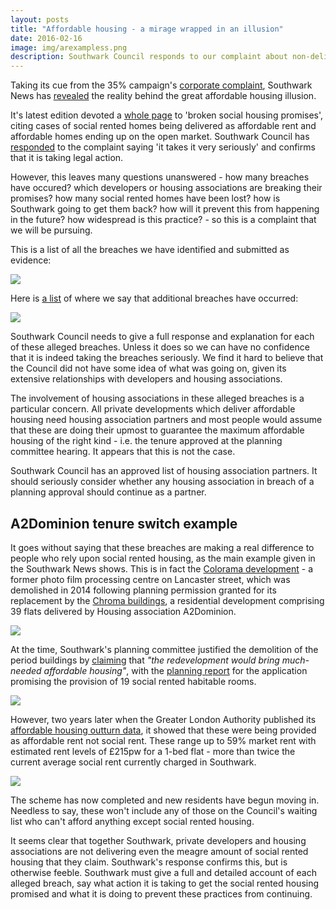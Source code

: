 ```yaml
---
layout: posts
title: "Affordable housing - a mirage wrapped in an illusion"
date: 2016-02-16
image: img/arexampless.png
description: Southwark Council responds to our complaint about non-delivery of affordable housing by claming that there's nothing to see here - move on!
---
```


Taking its cue from the 35% campaign's [corporate complaint](https://crappistmartin.github.io/images/Corporate_Complaint_15_Dec_2015Final.pdf), Southwark News has [revealed](https://www.southwarknews.co.uk/news/southwark-council-takes-legal-advice-over-social-housing-promises/) the reality behind the great affordable housing illusion.

It's latest edition devoted a [whole page](https://crappistmartin.github.io/images/SN_affordablerent.pdf) to 'broken social housing promises', citing cases of social rented homes being delivered as affordable rent and affordable homes ending up on the open market. Southwark Council has [responded](https://crappistmartin.github.io/images/AHcomplaint_response.pdf) to the complaint saying 'it takes it very seriously' and confirms that it is taking legal action. 

However, this leaves many questions unanswered - how many breaches have occured? which developers or housing associations are breaking their promises? how many social rented homes have been lost? how is Southwark going to get them back? how will it prevent this from happening in the future? how widespread is this practice? - so this is a complaint that we will be pursuing. 

This is a list of all the breaches we have identified and submitted as evidence:

![](https://crappistmartin.github.io/images/breachlist1.png)

Here is [a list](https://crappistmartin.github.io/images/section106_tenure_breaches.pdf) of where we say that additional breaches have occurred:

![](https://crappistmartin.github.io/images/breachlist2.png)

Southwark Council needs to give a full response and explanation for each of these alleged breaches. Unless it does so we can have no confidence that it is indeed taking the breaches seriously. We find it hard to believe that the Council did not have some idea of what was going on, given its extensive relationships with developers and housing associations. 

The involvement of housing associations in these alleged breaches is a particular concern. All private developments which deliver affordable housing need housing association partners and most people would assume that these are doing their upmost to guarantee the maximum affordable housing of the right kind - i.e. the tenure approved at the planning committee hearing. It appears that this is not the case.

Southwark Council has an approved list of housing association partners. It should seriously consider whether any housing association in breach of a planning approval should continue as a partner.

## A2Dominion tenure switch example
It goes without saying that these breaches are making a real difference to people who rely upon social rented housing, as the main example given in the Southwark News shows. This is in fact the [Colorama development](/colorama/) - a former photo film processing centre on Lancaster street, which was demolished in 2014 following planning permission granted for its replacement by the [Chroma buildings](https://www.fabrica.co.uk/The-Chroma-Buildings), a residential development comprising 39 flats delivered by Housing association A2Dominion.

![](https://crappistmartin.github.io/images/colorama_chroma.jpg)

At the time, Southwark's planning committee justified the demolition of the period buildings by [claiming](https://www.london-se1.co.uk/news/view/6437) that _"the redevelopment would bring much-needed affordable housing"_, with the [planning report](https://planbuild.southwark.gov.uk/documents/?GetDocument=%7b%7b%7b!Zz6kQSuw9WcG1eGU1VRSAg%3d%3d!%7d%7d%7d) for the application promising the provision of 19 social rented habitable rooms.  

![](https://crappistmartin.github.io/images/colorama_or.png) 

However, two years later when the Greater London Authority published its [affordable housing outturn data](https://data.london.gov.uk/dataset/gla-affordable-housing-programme-outturn/resource/0c87e5dc-f1e9-4edf-b246-bef6b40a9ba3), it showed that these were being provided as affordable rent not social rent. These range up to 59% market rent with estimated rent levels of £215pw for a 1-bed flat - more than twice the current average social rent currently charged in Southwark.

![](https://crappistmartin.github.io/images/coloramagladata.png)

The scheme has now completed and new residents have begun moving in. Needless to say, these won't include any of those on the Council's waiting list who can't afford anything except social rented housing. 

It seems clear that together Southwark, private developers and housing associations are not delivering even the meagre amount of social rented housing that they claim. Southwark's response confirms this, but is otherwise feeble. Southwark must give a full and detailed account of each alleged breach, say what action it is taking to get the social rented housing promised and what it is doing to prevent these practices from continuing. 

